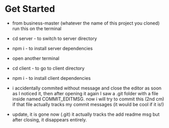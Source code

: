 # Get Started

- from business-master (whatever the name of this project you cloned) run this on the terminal

- cd server - to switch to server directory
- npm i - to install server dependencies

- open another terminal
- cd client - to go to client directory
- npm i - to install client dependencies




- i accidentally commited without message and close the editor as soon as I noticed it, then after opening it again I saw a .git folder with a file inside named COMMIT_EDITMSG. now i will try to commit this (2nd cm) if that file actually tracks my commit messages (it would be cool if it is!)

- update, it is gone now (.git) it actually tracks the add readme msg but after closing, it disappears entirely.